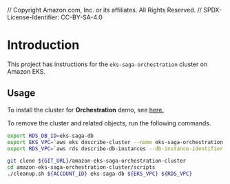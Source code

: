 // Copyright Amazon.com, Inc. or its affiliates. All Rights Reserved. // SPDX-License-Identifier: CC-BY-SA-4.0

# Introduction

This project has instructions for the `eks-saga-orchestration` cluster on Amazon EKS.

## Usage

To install the cluster for **Orchestration** demo, see [here.](doc/install.md)

To remove the cluster and related objects, run the following commands.

```bash
export RDS_DB_ID=eks-saga-db
export EKS_VPC=`aws eks describe-cluster --name eks-saga-orchestration --query 'cluster.resourcesVpcConfig.vpcId' --output text`
export RDS_VPC=`aws rds describe-db-instances --db-instance-identifier ${RDS_DB_ID} --query 'DBInstances[0].DBSubnetGroup.VpcId' --output text`

git clone ${GIT_URL}/amazon-eks-saga-orchestration-cluster
cd amazon-eks-saga-orchestration-cluster/scripts
./cleanup.sh ${ACCOUNT_ID} eks-saga-db ${EKS_VPC} ${RDS_VPC}
```
